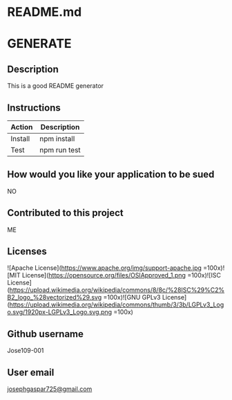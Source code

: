 # README.md
# GENERATE

## Description
This is a good README generator

## Instructions
|Action|Description
|-|-|
|Install|npm install
|Test|npm run test

## How would you like your application to be sued
NO

## Contributed to this project
ME

## Licenses
![Apache License](https://www.apache.org/img/support-apache.jpg =100x)![MIT License](https://opensource.org/files/OSIApproved_1.png =100x)![ISC License](https://upload.wikimedia.org/wikipedia/commons/8/8c/%28ISC%29%C2%B2_logo_%28vectorized%29.svg =100x)![GNU GPLv3 License](https://upload.wikimedia.org/wikipedia/commons/thumb/3/3b/LGPLv3_Logo.svg/1920px-LGPLv3_Logo.svg.png =100x)

## Github username
Jose109-001

## User email
josephgaspar725@gmail.com